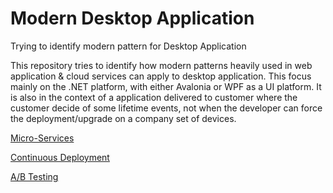 # Modern Desktop Application
Trying to identify modern pattern for Desktop Application

This repository tries to identify how modern patterns heavily used in web application & cloud services can apply to desktop application.
This focus mainly on the .NET platform, with either Avalonia or WPF as a UI platform.
It is also in the context of a application delivered to customer where the customer decide of some lifetime events, not when the developer can force the deployment/upgrade on a company set of devices.

[Micro-Services](MicroServices.MD)

[Continuous Deployment](ContinuousDeployment.MD)

[A/B Testing](AB_Testing.MD)

